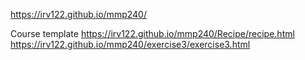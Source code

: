 https://irv122.github.io/mmp240/

Course template
https://irv122.github.io/mmp240/Recipe/recipe.html
https://irv122.github.io/mmp240/exercise3/exercise3.html
